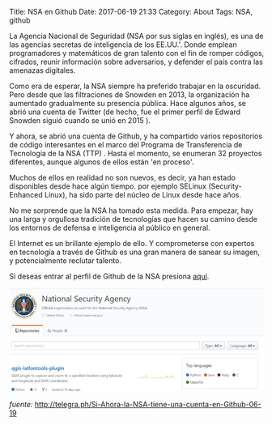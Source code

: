Title: NSA en Github
Date: 2017-06-19 21:33
Category: About
Tags: NSA, github

La Agencia Nacional de Seguridad (NSA por sus siglas en inglés), es una de las agencias secretas de inteligencia de los EE.UU.'.  Donde emplean programadores y matemáticos de gran talento con el fin de romper códigos, cifrados, reunir información sobre adversarios, y defender el país contra las amenazas digitales.

Como era de esperar, la NSA siempre ha preferido trabajar en la oscuridad. Pero desde que las filtraciones de Snowden en 2013, la organización ha aumentado gradualmente su presencia pública. Hace algunos años, se abrió una cuenta de Twitter (de hecho, fue el primer perfil de Edward Snowden siguió cuando se unió en 2015 ).

Y ahora, se abrió una cuenta de Github, y ha compartido varios repositorios de código interesantes en el marco del Programa de Transferencia de Tecnología de la NSA (TTP) . Hasta el momento, se enumeran 32 proyectos diferentes, aunque algunos de ellos están 'en proceso'. 

Muchos de ellos en realidad no son nuevos, es decir, ya han estado disponibles desde hace algún tiempo.  por ejemplo SELinux (Security-Enhanced Linux), ha sido parte del núcleo de Linux desde hace años.

No me sorprende que la NSA ha tomado esta medida. Para empezar, hay una larga y orgullosa tradición de tecnologías que hacen su camino desde los entornos de defensa e inteligencia al público en general. 

El Internet es un brillante ejemplo de ello. Y comprometerse con expertos en tecnología a través de Github es una gran manera de sanear su imagen, y potencialmente reclutar talento.

Si deseas entrar al perfil de Github de la NSA  presiona [aquí](https://github.com/nationalsecurityagency).

![NSA](/theme/img/post/nsagithub.png)

*fuente:* http://telegra.ph/Si-Ahora-la-NSA-tiene-una-cuenta-en-Github-06-19

